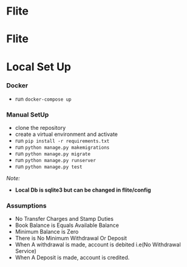 # Flite

# Flite


# Local Set Up

### Docker

- run ```docker-compose up```

### Manual SetUp

- clone the repository
- create a virtual environment and activate
- run ```pip install -r requirements.txt```
- run ```python manage.py makemigrations```
- run ```python manage.py migrate```
- run ```python manage.py runserver```
- run ```python manage.py test```

*Note:*

- **Local Db is sqlite3 but can be changed in flite/config**

### Assumptions

- No Transfer Charges and Stamp Duties
- Book Balance is Equals Available Balance
- Minimum Balance is Zero
- There is No Minimum Withdrawal Or Deposit
- When A withdrawal is made, account is debited i.e(No Withdrawal Service)
- When A Deposit is made, account is credited.